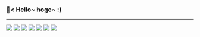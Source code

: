 ### 🐧< Hello~ hoge~ :)
---
<!-- ![](https://github-readme-stats.vercel.app/api/top-langs/?username=SakaguchiTakumi03&&layout=compact&theme=transparent&show_icons=ture&bg_color=000000&langs_count=7&layout=compact)
![](https://git-hub-readme-stats-clone-sakaguchitakumi03.vercel.app/api/top-langs/?username=SakaguchiTakumi03&layout=compact&theme=transparent&show_icons=ture&bg_color=000000&langs_count=3) -->
![](https://git-hub-readme-stats-clone-sakaguchitakumi03.vercel.app/api?username=SakaguchiTakumi03&theme=transparent&show_icons=ture&bg_color=000000&count_private=true&hide_border=true)
![](https://github-profile-trophy.vercel.app/?username=SakaguchiTakumi03&theme=algolia&title=Joined2020,Commits,PullRequest,Issues,Followers,Repositories&no-frame=true&no-bg=true)
![](https://raw.githubusercontent.com/SakaguchiTakumi03/SakaguchiTakumi03/main/profile-summary-card-output/github_dark/0-profile-details.svg)
![](https://raw.githubusercontent.com/SakaguchiTakumi03/SakaguchiTakumi03/main/profile-summary-card-output/github_dark/1-repos-per-language.svg)
![](https://raw.githubusercontent.com/SakaguchiTakumi03/SakaguchiTakumi03/main/profile-summary-card-output/github_dark/2-most-commit-language.svg)
![](https://raw.githubusercontent.com/SakaguchiTakumi03/SakaguchiTakumi03/main/profile-summary-card-output/github_dark/3-stats.svg)
![](https://raw.githubusercontent.com/SakaguchiTakumi03/SakaguchiTakumi03/main/profile-summary-card-output/github_dark/4-productive-time.svg)
<!-- ![](https://github-readme-stats.vercel.app/api/pin/?username=SakaguchiTakumi03&repo=hogehoge) -->


<!--
**SakaguchiTakumi03/SakaguchiTakumi03** is a ✨ _special_ ✨ repository because its `README.md` (this file) appears on your GitHub profile.

Here are some ideas to get you started:

- 🔭 I’m currently working on ...
- 🌱 I’m currently learning ...
- 👯 I’m looking to collaborate on ...
- 🤔 I’m looking for help with ...
- 💬 Ask me about ...
- 📫 How to reach me: ...
- 😄 Pronouns: ...
- ⚡ Fun fact: ...
-->
